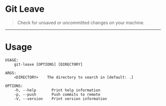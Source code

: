 # Git Leave

> Check for unsaved or uncommitted changes on your machine.

---

# Usage
```
USAGE:
    git-leave [OPTIONS] [DIRECTORY]

ARGS:
    <DIRECTORY>    The directory to search in [default: .]

OPTIONS:
    -h, --help       Print help information
    -p, --push       Push commits to remote
    -V, --version    Print version information
```